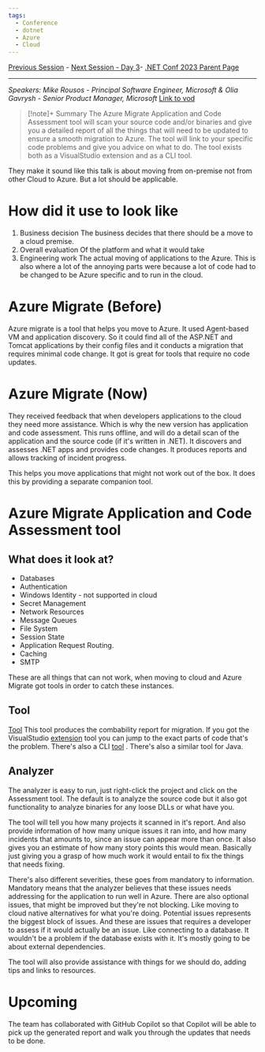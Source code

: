 ```yaml
---
tags:
  - Conference
  - dotnet
  - Azure
  - Cloud
---
```

[Previous Session](ASP.NET%20Core%20Authentication%20Simplified.md) - [Next Session - Day 3](../Day%203/dotnet%20Configuration%20In%20Depth.md)- [.NET Conf 2023 Parent Page](README.md)

---
_Speakers:
Mike Rousos - Principal Software Engineer, Microsoft
& Olia Gavrysh - Senior Product Manager, Microsoft_
[Link to vod](https://www.youtube.com/watch?v=awbXa4FoNqo)

>[!note]+ Summary
>The Azure Migrate Application and Code Assessment tool will scan your source code and/or binaries and give you a detailed report of all the things that will need to be updated to ensure a smooth migration to Azure. The tool will link to your specific code problems and give you advice on what to do. The tool exists both as a VisualStudio extension and as a CLI tool.

They make it sound like this talk is about moving from on-premise not from other Cloud to Azure. But a lot should be applicable.
# How did it use to look like
1. Business decision
The business decides that there should be a move to a cloud premise.
2. Overall evaluation
Of the platform and what it would take
3. Engineering work
The actual moving of applications to the Azure. This is also where a lot of the annoying parts were because a lot of code had to be changed to be Azure specific and to run in the cloud.
# Azure Migrate (Before)
Azure migrate is a tool that helps you move to Azure. It used Agent-based VM and application discovery. So it could find all of the ASP.NET and Tomcat applications by their config files and it conducts a migration that requires minimal code change. It got is great for tools that require no code updates. 
# Azure Migrate (Now)
They received feedback that when developers applications to the cloud they need more assistance. Which is why the new version has application and code assessment. This runs offline, and will do a detail scan of the application and the source code (if it's written in .NET). It discovers and assesses .NET apps and provides code changes. It produces reports and allows tracking of incident progress.

This helps you move applications that might not work out of the box. It does this by providing a separate companion tool.
# Azure Migrate Application and Code Assessment tool
## What does it look at?
- Databases
- Authentication
- Windows Identity - not supported in cloud
- Secret Management 
- Network Resources
- Message Queues
- File System
- Session State
- Application Request Routing.
- Caching
- SMTP

These are all things that can not work, when moving to cloud and Azure Migrate got tools in order to catch these instances.
## Tool 
[Tool](https://aka.ms/appcat/dotnet)
This tool produces the combability report for migration. If you got the VisualStudio [extension](https://aka.ms/appcat/dotnet/vs) tool you can jump to the exact parts of code that's the problem. There's also a CLI [tool](https://aka.ms/appcat/dotnet/cli) . There's also a similar tool for Java.
## Analyzer
The analyzer is easy to run, just right-click the project and click on the Assessment tool. The default is to analyze the source code but it also got functionality to analyze binaries for any loose DLLs or what have you. 

The tool will tell you how many projects it scanned in it's report. And also provide information of how many unique issues it ran into, and how many incidents that amounts to, since an issue can appear more than once. It also gives you an estimate of how many story points this would mean. Basically just giving you a grasp of how much work it would entail to fix the things that needs fixing. 

There's also different severities, these goes from mandatory to information. 
Mandatory means that the analyzer believes that these issues needs addressing for the application to run well in Azure. 
There are also optional issues, that might be improved but they're not blocking. Like moving to cloud native alternatives for what you're doing.
Potential issues represents the biggest block of issues. And these are issues that requires a developer to assess if it would actually be an issue. Like connecting to a database. It wouldn't be a problem if the database exists with it. It's mostly going to be about external dependencies.

The tool will also provide assistance with things for we should do, adding tips and links to resources.
# Upcoming
The team has collaborated with GitHub Copilot so that Copilot will be able to pick up the generated report and walk you through the updates that needs to be done.